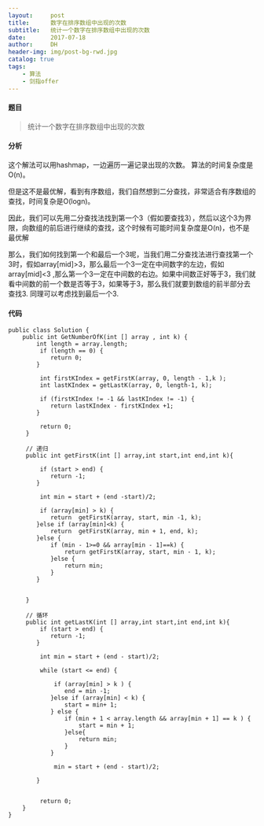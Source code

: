 ```yaml
---
layout:     post
title:      数字在排序数组中出现的次数
subtitle:   统计一个数字在排序数组中出现的次数
date:       2017-07-18
author:     DH
header-img: img/post-bg-rwd.jpg 
catalog: true
tags:
    - 算法
    - 剑指offer
---
```

#### 题目

>统计一个数字在排序数组中出现的次数

#### 分析

这个解法可以用hashmap，一边遍历一遍记录出现的次数。
算法的时间复杂度是O(n)。

但是这不是最优解，看到有序数组，我们自然想到二分查找，非常适合有序数组的查找，时间复杂是O(logn)。

因此，我们可以先用二分查找法找到第一个3（假如要查找3），然后以这个3为界限，向数组的前后进行继续的查找，这个时候有可能时间复杂度是O(n)，也不是最优解

那么，我们如何找到第一个和最后一个3呢，当我们用二分查找法进行查找第一个3时，假如array[mid]>3，那么最后一个3一定在中间数字的左边，假如array[mid]<3
,那么第一个3一定在中间数的右边。如果中间数正好等于3，我们就看中间数的前一个数是否等于3，如果等于3，那么我们就要到数组的前半部分去查找3.
同理可以考虑找到最后一个3.

#### 代码

```
public class Solution {
    public int GetNumberOfK(int [] array , int k) {
        int length = array.length;
		 if (length == 0) {
			return 0;
		}
		 
		 int firstKIndex = getFirstK(array, 0, length - 1,k );
		 int lastKIndex = getLastK(array, 0, length-1, k);
		 
		 if (firstKIndex != -1 && lastKIndex != -1) {
			return lastKIndex - firstKIndex +1;
		}
		 
		 return 0;
	 }
	 
	 // 递归
	 public int getFirstK(int [] array,int start,int end,int k){
		 
		 if (start > end) {
			return -1;
		}
		 
		 int min = start + (end -start)/2;
		 
		 if (array[min] > k) {
			return  getFirstK(array, start, min -1, k);
		}else if (array[min]<k) {
			return  getFirstK(array, min + 1, end, k);
		}else {
			if (min - 1>=0 && array[min - 1]==k) {
				return getFirstK(array, start, min - 1, k);
			}else {
				return min;
			}
		}
		
		 
	 }
	 
	 // 循环
	 public int getLastK(int [] array,int start,int end,int k){
		 if (start > end) {
			return -1;
		}
		 
		 int min = start + (end - start)/2;
		 
		 while (start <= end) {
			
			 if (array[min] > k ) {
				end = min -1;
			}else if (array[min] < k) {
				start = min+ 1;
			} else {
				if (min + 1 < array.length && array[min + 1] == k ) {
					start = min + 1;
				}else{
					return min;
				}
			}
			
			 min = start + (end - start)/2;
			 
		}
		 
		 
		 return 0;
    }
}		

```
